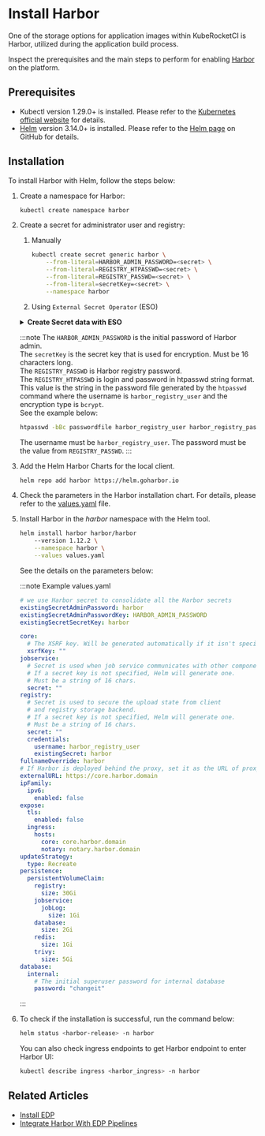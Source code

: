 # Install Harbor

One of the storage options for application images within KubeRocketCI is Harbor, utilized during the application build process.

Inspect the prerequisites and the main steps to perform for enabling [Harbor](https://goharbor.io/docs/2.8.0/) on the platform.

## Prerequisites

* Kubectl version 1.29.0+ is installed. Please refer to the [Kubernetes official website](https://kubernetes.io/releases/download/) for details.
* [Helm](https://helm.sh) version 3.14.0+ is installed. Please refer to the [Helm page](https://github.com/helm/helm/releases) on GitHub for details.

## Installation

To install Harbor with Helm, follow the steps below:

1. Create a namespace for Harbor:

    ```bash
    kubectl create namespace harbor
    ```

2. Create a secret for administrator user and registry:

    1. Manually

        ```bash
        kubectl create secret generic harbor \
            --from-literal=HARBOR_ADMIN_PASSWORD=<secret> \
            --from-literal=REGISTRY_HTPASSWD=<secret> \
            --from-literal=REGISTRY_PASSWD=<secret> \
            --from-literal=secretKey=<secret> \
            --namespace harbor
        ```

    2. Using `External Secret Operator` (ESO)

      <details>
      <summary><b>Create Secret data with ESO</b></summary>
        ```yaml
        apiVersion: external-secrets.io/v1beta1
        kind: ExternalSecret
        metadata:
          name: harbor
          namespace: harbor
        spec:
          refreshInterval: 1h
          secretStoreRef:
            kind: SecretStore
            name: aws-parameterstore
        data:
        - secretKey: HARBOR_ADMIN_PASSWORD
          remoteRef:
            conversionStrategy: Default
            decodingStrategy: None
            key: /control-plane/deploy-secrets
            property: harbor.HARBOR_ADMIN_PASSWORD
        - secretKey: secretKey
          remoteRef:
            conversionStrategy: Default
            decodingStrategy: None
            key: /control-plane/deploy-secrets
            property: harbor.secretKey
        - secretKey: REGISTRY_HTPASSWD
          remoteRef:
            conversionStrategy: Default
            decodingStrategy: None
            key: /control-plane/deploy-secrets
            property: harbor.REGISTRY_HTPASSWD
        - secretKey: REGISTRY_PASSWD
          remoteRef:
            conversionStrategy: Default
            decodingStrategy: None
            key: /control-plane/deploy-secrets
            property: harbor.REGISTRY_PASSWD
        ```
      </details>

    :::note
      The `HARBOR_ADMIN_PASSWORD` is the initial password of Harbor admin.<br />
      The `secretKey` is the secret key that is used for encryption. Must be 16 characters long.<br />
      The `REGISTRY_PASSWD` is Harbor registry password.<br />
      The `REGISTRY_HTPASSWD` is login and password in htpasswd string format. This value is the string in the password
      file generated by the `htpasswd` command where the username is `harbor_registry_user` and the encryption type
      is `bcrypt`.<br />
      See the example below:

      ```bash
      htpasswd -bBc passwordfile harbor_registry_user harbor_registry_password
      ```

      The username must be `harbor_registry_user`.
      The password must be the value from `REGISTRY_PASSWD`.
    :::

3. Add the Helm Harbor Charts for the local client.

    ```bash
    helm repo add harbor https://helm.goharbor.io
    ```

4. Check the parameters in the Harbor installation chart. For details, please refer to
the [values.yaml](https://github.com/goharbor/harbor-helm/blob/master/values.yaml) file.

5. Install Harbor in the _harbor_ namespace with the Helm tool.

    ```bash
    helm install harbor harbor/harbor
        --version 1.12.2 \
        --namespace harbor \
        --values values.yaml
    ```

    See the details on the parameters below:

    :::note Example values.yaml

      ```yaml
      # we use Harbor secret to consolidate all the Harbor secrets
      existingSecretAdminPassword: harbor
      existingSecretAdminPasswordKey: HARBOR_ADMIN_PASSWORD
      existingSecretSecretKey: harbor

      core:
        # The XSRF key. Will be generated automatically if it isn't specified
        xsrfKey: ""
      jobservice:
        # Secret is used when job service communicates with other components.
        # If a secret key is not specified, Helm will generate one.
        # Must be a string of 16 chars.
        secret: ""
      registry:
        # Secret is used to secure the upload state from client
        # and registry storage backend.
        # If a secret key is not specified, Helm will generate one.
        # Must be a string of 16 chars.
        secret: ""
        credentials:
          username: harbor_registry_user
          existingSecret: harbor
      fullnameOverride: harbor
      # If Harbor is deployed behind the proxy, set it as the URL of proxy
      externalURL: https://core.harbor.domain
      ipFamily:
        ipv6:
          enabled: false
      expose:
        tls:
          enabled: false
        ingress:
          hosts:
            core: core.harbor.domain
            notary: notary.harbor.domain
      updateStrategy:
        type: Recreate
      persistence:
        persistentVolumeClaim:
          registry:
            size: 30Gi
          jobservice:
            jobLog:
              size: 1Gi
          database:
            size: 2Gi
          redis:
            size: 1Gi
          trivy:
            size: 5Gi
      database:
        internal:
          # The initial superuser password for internal database
          password: "changeit"
      ```

      :::

6. To check if the installation is successful, run the command below:

    ```bash
    helm status <harbor-release> -n harbor
    ```

    You can also check ingress endpoints to get Harbor endpoint to enter Harbor UI:

    ```bash
    kubectl describe ingress <harbor_ingress> -n harbor
    ```

## Related Articles

* [Install EDP](../install-kuberocketci.mdx)
* [Integrate Harbor With EDP Pipelines](../container-registry-harbor-integration-tekton-ci.md)
